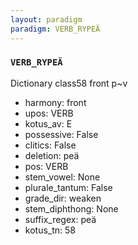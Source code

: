 ```yaml
---
layout: paradigm
paradigm: VERB_RYPEÄ
---
```

### ` VERB_RYPEÄ `

Dictionary class58 front p~v
* harmony: front
* upos: VERB
* kotus_av: E
* possessive: False
* clitics: False
* deletion: peä
* pos: VERB
* stem_vowel: None
* plurale_tantum: False
* grade_dir: weaken
* stem_diphthong: None
* suffix_regex: peä
* kotus_tn: 58
